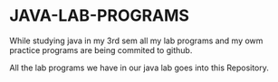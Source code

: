 # JAVA-LAB-PROGRAMS

While studying java in my 3rd sem all my lab programs and my owm practice programs are being commited to github.

All the lab programs we have in our java lab goes into this Repository.
